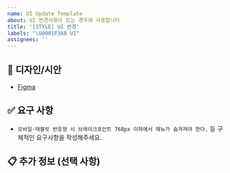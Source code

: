 ```yaml
---
name: UI Update Template
about: UI 변경사항이 있는 경우에 사용합니다
title: '[STYLE] UI 변경'
labels: "\U0001F3A8 UI"
assignees: ''
---
```


## 🎨 디자인/시안

- [Figma]()

## ✅ 요구 사항

- `모바일·태블릿 반응형 시 브레이크포인트 768px 이하에서 메뉴가 숨겨져야 한다.` 등 구체적인 요구사항을 작성해주세요.

## 📋 추가 정보 (선택 사항)
